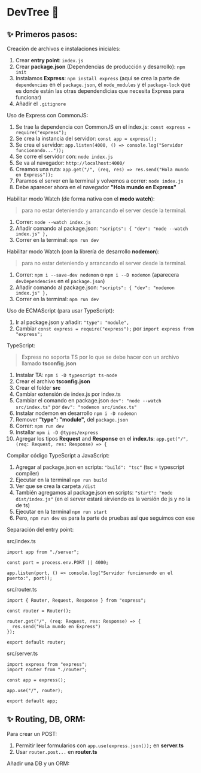 # DevTree 🌲

## ✨ Primeros pasos:

Creación de archivos e instalaciones iniciales:

1. Crear **entry point**: `index.js`
2. Crear **package.json** (Dependencias de producción y desarrollo): `npm init`
3. Instalamos **Express**: `npm install express` (aquí se crea la parte de `dependencies` en el `package.json`, el `node_modules` y el `package-lock` que es donde están las otras dependendicias que necesita Express para funcionar)
4. Añadir el `.gitignore`

Uso de Express con CommonJS:

1. Se trae la dependencia con CommonJS en el index.js: `const express = require("express");`
2. Se crea la instancia del servidor: `const app = express();`
3. Se crea el servidor: `app.listen(4000, () => console.log("Servidor funcionando..."));`
4. Se corre el servidor con: `node index.js`
5. Se va al navegador: `http://localhost:4000/`
6. Creamos una ruta: `app.get("/", (req, res) => res.send("Hola mundo en Express"));`
7. Paramos el server en la terminal y volvemos a correr: `node index.js`
8. Debe aparecer ahora en el navegador **"Hola mundo en Express"**

Habilitar modo Watch (de forma nativa con el **modo watch**):
> para no estar deteniendo y arrancando el server desde la terminal.

1. Correr: `node --watch index.js`
2. Añadir comando al package.json: `"scripts": { "dev": "node --watch index.js" },`
3. Correr en la terminal: `npm run dev`

Habilitar modo Watch (con la librería de desarrollo **nodemon**):
> para no estar deteniendo y arrancando el server desde la terminal.

1. Correr: `npm i --save-dev nodemon` o `npm i --D nodemon` (aparecera `devDependencies` en el `package.json`)
2. Añadir comando al package.json: `"scripts": { "dev": "nodemon index.js" },`
3. Correr en la terminal: `npm run dev`

Uso de ECMAScript (para usar TypeScript):

1. Ir al package.json y añadir: `"type": "module",`
2. Cambiar `const express = require("express");` por `import express from "express";`

TypeScript:
> Express no soporta TS por lo que se debe hacer con un archivo llamado **tsconfig.json**

1. Instalar TA: `npm i -D typescript ts-node`
2. Crear el archivo **tsconfig.json**
3. Crear el folder **src**
4. Cambiar extensión de index.js por index.ts
5. Cambiar el comando en package.json `dev": "node --watch src/index.ts"` por `dev": "nodemon src/index.ts"`
6. Instalar nodemon en desarrollo `npm i -D nodemon` 
7. Remover **"type": "module",** del `package.json`
8. Correr: `npm run dev`
9. Installar `npm i -D @types/express`
10. Agregar los tipos **Request** and **Response** en el **index.ts**: `app.get("/", (req: Request, res: Response) => {`

Compilar código TypeScript a JavaScript:

1. Agregar al package.json en scripts: `"build": "tsc"` (tsc = typescript compiler)
2. Ejecutar en la terminal `npm run build`
3. Ver que se crea la carpeta `/dist`
4. También agregamos al package.json en scripts: `"start": "node dist/index.js"` (en el server estará sirviendo es la versión de js y no la de ts)
5. Ejecutar en la terminal `npm run start`
6. Pero, `npm run dev` es para la parte de pruebas así que seguimos con ese

Separación del entry point:

src/index.ts

```
import app from "./server";

const port = process.env.PORT || 4000;

app.listen(port, () => console.log("Servidor funcionando en el puerto:", port));
```

src/router.ts

```
import { Router, Request, Response } from "express";

const router = Router();

router.get("/", (req: Request, res: Response) => {
  res.send("Hola mundo en Express")
});

export default router;
```

src/server.ts

```
import express from "express";
import router from "./router";

const app = express();

app.use("/", router);

export default app;
```

## ✨ Routing, DB, ORM:

Para crear un POST:

1. Permitir leer formularios con `app.use(express.json());` en **server.ts**
2. Usar `router.post...` en **router.ts**

Añadir una DB y un ORM:


